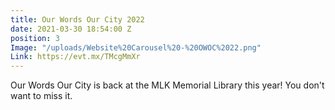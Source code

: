 ```yaml
---
title: Our Words Our City 2022
date: 2021-03-30 18:54:00 Z
position: 3
Image: "/uploads/Website%20Carousel%20-%20OWOC%2022.png"
Link: https://evt.mx/TMcgMmXr
---
```


Our Words Our City is back at the MLK Memorial Library this year! You don't want to miss it.